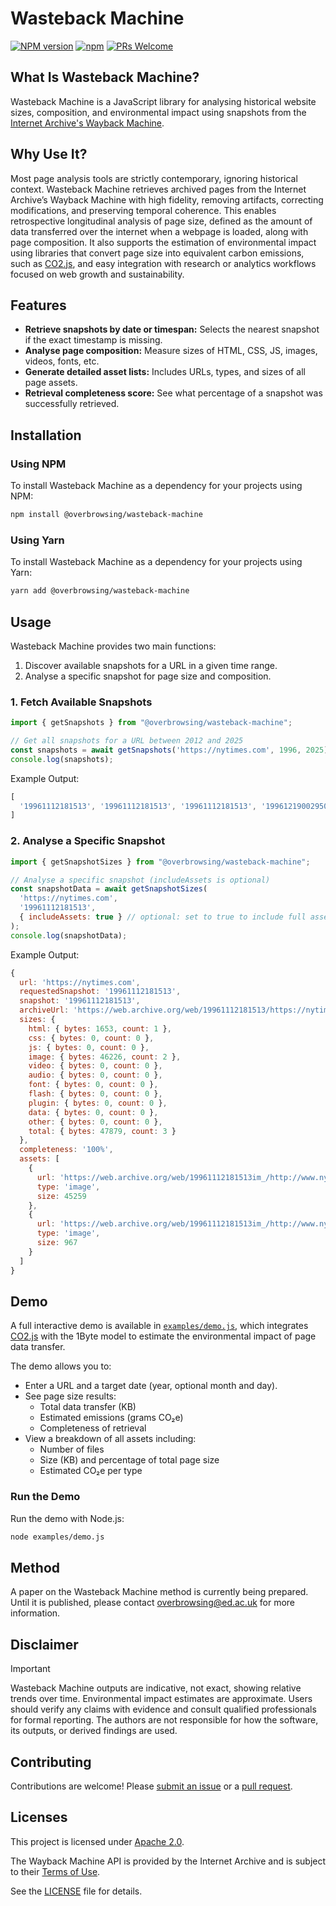 # Wasteback Machine

[![NPM version](https://img.shields.io/npm/v/@overbrowsing/wasteback-machine.svg)](https://www.npmjs.com/package/@overbrowsing/wasteback-machine)
[![npm](https://img.shields.io/npm/dt/@overbrowsing/wasteback-machine.svg)](https://www.npmtrends.com/@overbrowsing/wasteback-machine)
[![PRs Welcome](https://img.shields.io/badge/PRs-welcome-brightgreen.svg)](https://egghead.io/courses/how-to-contribute-to-an-open-source-project-on-github)

## What Is Wasteback Machine?

Wasteback Machine is a JavaScript library for analysing historical website sizes, composition, and environmental impact using snapshots from the [Internet Archive's Wayback Machine](https://web.archive.org).

## Why Use It?

Most page analysis tools are strictly contemporary, ignoring historical context. Wasteback Machine retrieves archived pages from the Internet Archive’s Wayback Machine with high fidelity, removing artifacts, correcting modifications, and preserving temporal coherence. This enables retrospective longitudinal analysis of page size, defined as the amount of data transferred over the internet when a webpage is loaded, along with page composition. It also supports the estimation of environmental impact using libraries that convert page size into equivalent carbon emissions, such as [CO2.js](https://developers.thegreenwebfoundation.org/co2js/overview), and easy integration with research or analytics workflows focused on web growth and sustainability.

## Features

- **Retrieve snapshots by date or timespan:** Selects the nearest snapshot if the exact timestamp is missing.
- **Analyse page composition:** Measure sizes of HTML, CSS, JS, images, videos, fonts, etc.
- **Generate detailed asset lists:** Includes URLs, types, and sizes of all page assets.
- **Retrieval completeness score:** See what percentage of a snapshot was successfully retrieved.

## Installation

### Using NPM

To install Wasteback Machine as a dependency for your projects using NPM:

```sh
npm install @overbrowsing/wasteback-machine
```

### Using Yarn

To install Wasteback Machine as a dependency for your projects using Yarn:

```sh
yarn add @overbrowsing/wasteback-machine
```

## Usage

Wasteback Machine provides two main functions:

1. Discover available snapshots for a URL in a given time range.
2. Analyse a specific snapshot for page size and composition.

### 1. Fetch Available Snapshots

```javascript
import { getSnapshots } from "@overbrowsing/wasteback-machine";

// Get all snapshots for a URL between 2012 and 2025
const snapshots = await getSnapshots('https://nytimes.com', 1996, 2025);
console.log(snapshots);
```

Example Output:

```javascript
[
  '19961112181513', '19961112181513', '19961112181513', '19961219002950', ...
]
```

### 2. Analyse a Specific Snapshot

```javascript
import { getSnapshotSizes } from "@overbrowsing/wasteback-machine";

// Analyse a specific snapshot (includeAssets is optional)
const snapshotData = await getSnapshotSizes(
  'https://nytimes.com',
  '19961112181513',
  { includeAssets: true } // optional: set to true to include full asset list
);
console.log(snapshotData);
```

Example Output:

```js
{
  url: 'https://nytimes.com',
  requestedSnapshot: '19961112181513',
  snapshot: '19961112181513',
  archiveUrl: 'https://web.archive.org/web/19961112181513/https://nytimes.com',
  sizes: {
    html: { bytes: 1653, count: 1 },
    css: { bytes: 0, count: 0 },
    js: { bytes: 0, count: 0 },
    image: { bytes: 46226, count: 2 },
    video: { bytes: 0, count: 0 },
    audio: { bytes: 0, count: 0 },
    font: { bytes: 0, count: 0 },
    flash: { bytes: 0, count: 0 },
    plugin: { bytes: 0, count: 0 },
    data: { bytes: 0, count: 0 },
    other: { bytes: 0, count: 0 },
    total: { bytes: 47879, count: 3 }
  },
  completeness: '100%',
  assets: [
    {
      url: 'https://web.archive.org/web/19961112181513im_/http://www.nytimes.com/index.gif',
      type: 'image',
      size: 45259
    },
    {
      url: 'https://web.archive.org/web/19961112181513im_/http://www.nytimes.com/free-images/marker.gif',
      type: 'image',
      size: 967
    }
  ]
}
```

## Demo

A full interactive demo is available in [`examples/demo.js`](examples/demo.js), which integrates [CO2.js](https://developers.thegreenwebfoundation.org/co2js/overview) with the 1Byte model to estimate the environmental impact of page data transfer.

The demo allows you to:
- Enter a URL and a target date (year, optional month and day).
- See page size results:
  - Total data transfer (KB)
  - Estimated emissions (grams CO₂e)
  - Completeness of retrieval
- View a breakdown of all assets including:
  - Number of files
  - Size (KB) and percentage of total page size
  - Estimated CO₂e per type

### Run the Demo

Run the demo with Node.js:

```bash
node examples/demo.js
```

## Method

A paper on the Wasteback Machine method is currently being prepared. Until it is published, please contact overbrowsing@ed.ac.uk for more information.

## Disclaimer

> [!IMPORTANT]
> Wasteback Machine outputs are indicative, not exact, showing relative trends over time. Environmental impact estimates are approximate. Users should verify any claims with evidence and consult qualified professionals for formal reporting. The authors are not responsible for how the software, its outputs, or derived findings are used.

## Contributing

Contributions are welcome! Please [submit an issue](https://github.com/overbrowsing/wasteback-machine/issues) or a [pull request](https://github.com/overbrowsing/wasteback-machine/pulls).

## Licenses

This project is licensed under [Apache 2.0](https://tldrlegal.com/license/apache-license-2.0-(apache-2.0)).

The Wayback Machine API is provided by the Internet Archive and is subject to their [Terms of Use](https://archive.org/about/terms).

See the [LICENSE](/LICENSE) file for details.